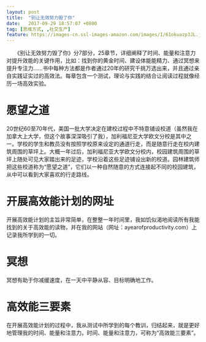 ```yaml
---
layout: post
title:  "别让无效努力毁了你"
date:   2017-09-29 18:57:07 +0800
tag: [思维方式, ,社交生产]
feature: https://images-cn.ssl-images-amazon.com/images/I/61okuazp3JL.jpg
---
```


　　《别让无效努力毁了你》分7部分，25章节，详细阐释了时间、能量和注意力对提升效能的关键作用，比如：找到你的黄金时间、建设体能能精力、通过冥想来提升专注力……书中每种方法都是作者通过20年的研究千挑万选出来，并且通过亲自实践证实过的高效法。每章包含一个测试，理论与实践的结合让阅读过程就像经历一场高效实验。

# 愿望之道

20世纪60至70年代，美国一批大学决定在建校过程中不特意铺设校道（虽然我在加拿大上大学，但这个故事深深吸引了我），加利福尼亚大学欧文分校是其中之一。学校的学生和教员没有按照学校原来设定的通道行走，而是随意行走在校内建筑周围的草坪上。大概一年过后，加利福尼亚大学欧文分校内，校园建筑周围的草坪上随处可见大家踏出来的足迹，学校沿着这些足迹铺设出新的校道。园林建筑师把这些校道称为“愿望之道”，它们以一种自然随意的方式连接起不同的校园建筑，从中可以看到大家喜欢的行走路线。

# 开展高效能计划的网址

开展高效能计划的主旨非常简单，在整整一年时间里，我如饥似渴地阅读所有我能找到的关于高效能的读物，并在我的网站（网址：ayearofproductivity.com）上记录我所学到的一切。

# 冥想

冥想有助于你减缓速度，在一天中平静从容、目标明确地工作。

# 高效能三要素

在开展高效能计划的过程中，我从测试中所学到的每个教训，归结起来，就是更好地管理我的时间、能量和注意力。时间、能量和注意力，可称为“高效能三要素”。
